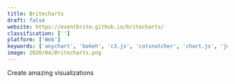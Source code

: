 ```yaml
---
title: Britecharts
draft: false 
website: https://eventbrite.github.io/britecharts/
classification: ['']
platform: ['Web']
keywords: ['anychart', 'bokeh', 'c3.js', 'catsnatcher', 'chart.js', 'juicebox', 'matplotlib', 'metricsgraphics.js', 'plotneurons', 'plotly', 'plottable.js', 'react_d3_library', 'recharts', 'sheetsee.js', 'victory', 'zoomcharts', 'amcharts']
image: 2020/04/Britecharts.png
---
```

Create amazing visualizations